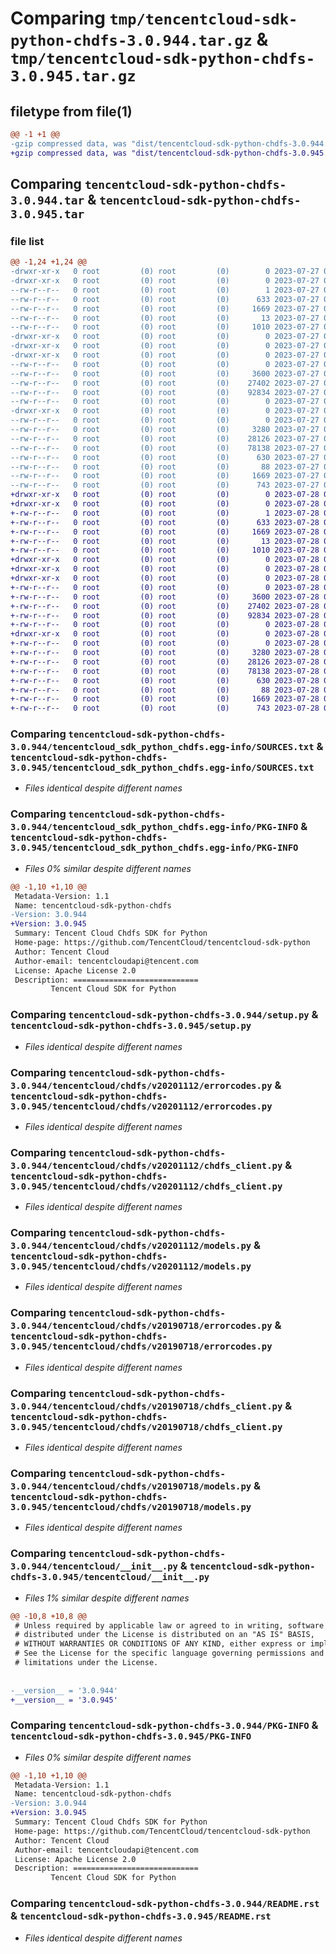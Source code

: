 # Comparing `tmp/tencentcloud-sdk-python-chdfs-3.0.944.tar.gz` & `tmp/tencentcloud-sdk-python-chdfs-3.0.945.tar.gz`

## filetype from file(1)

```diff
@@ -1 +1 @@
-gzip compressed data, was "dist/tencentcloud-sdk-python-chdfs-3.0.944.tar", last modified: Thu Jul 27 02:11:37 2023, max compression
+gzip compressed data, was "dist/tencentcloud-sdk-python-chdfs-3.0.945.tar", last modified: Fri Jul 28 00:24:00 2023, max compression
```

## Comparing `tencentcloud-sdk-python-chdfs-3.0.944.tar` & `tencentcloud-sdk-python-chdfs-3.0.945.tar`

### file list

```diff
@@ -1,24 +1,24 @@
-drwxr-xr-x   0 root         (0) root         (0)        0 2023-07-27 02:11:37.000000 tencentcloud-sdk-python-chdfs-3.0.944/
-drwxr-xr-x   0 root         (0) root         (0)        0 2023-07-27 02:11:37.000000 tencentcloud-sdk-python-chdfs-3.0.944/tencentcloud_sdk_python_chdfs.egg-info/
--rw-r--r--   0 root         (0) root         (0)        1 2023-07-27 02:11:37.000000 tencentcloud-sdk-python-chdfs-3.0.944/tencentcloud_sdk_python_chdfs.egg-info/dependency_links.txt
--rw-r--r--   0 root         (0) root         (0)      633 2023-07-27 02:11:37.000000 tencentcloud-sdk-python-chdfs-3.0.944/tencentcloud_sdk_python_chdfs.egg-info/SOURCES.txt
--rw-r--r--   0 root         (0) root         (0)     1669 2023-07-27 02:11:37.000000 tencentcloud-sdk-python-chdfs-3.0.944/tencentcloud_sdk_python_chdfs.egg-info/PKG-INFO
--rw-r--r--   0 root         (0) root         (0)       13 2023-07-27 02:11:37.000000 tencentcloud-sdk-python-chdfs-3.0.944/tencentcloud_sdk_python_chdfs.egg-info/top_level.txt
--rw-r--r--   0 root         (0) root         (0)     1010 2023-07-27 02:11:37.000000 tencentcloud-sdk-python-chdfs-3.0.944/setup.py
-drwxr-xr-x   0 root         (0) root         (0)        0 2023-07-27 02:11:37.000000 tencentcloud-sdk-python-chdfs-3.0.944/tencentcloud/
-drwxr-xr-x   0 root         (0) root         (0)        0 2023-07-27 02:11:37.000000 tencentcloud-sdk-python-chdfs-3.0.944/tencentcloud/chdfs/
-drwxr-xr-x   0 root         (0) root         (0)        0 2023-07-27 02:11:37.000000 tencentcloud-sdk-python-chdfs-3.0.944/tencentcloud/chdfs/v20201112/
--rw-r--r--   0 root         (0) root         (0)        0 2023-07-27 02:11:37.000000 tencentcloud-sdk-python-chdfs-3.0.944/tencentcloud/chdfs/v20201112/__init__.py
--rw-r--r--   0 root         (0) root         (0)     3600 2023-07-27 02:11:37.000000 tencentcloud-sdk-python-chdfs-3.0.944/tencentcloud/chdfs/v20201112/errorcodes.py
--rw-r--r--   0 root         (0) root         (0)    27402 2023-07-27 02:11:37.000000 tencentcloud-sdk-python-chdfs-3.0.944/tencentcloud/chdfs/v20201112/chdfs_client.py
--rw-r--r--   0 root         (0) root         (0)    92834 2023-07-27 02:11:37.000000 tencentcloud-sdk-python-chdfs-3.0.944/tencentcloud/chdfs/v20201112/models.py
--rw-r--r--   0 root         (0) root         (0)        0 2023-07-27 02:11:37.000000 tencentcloud-sdk-python-chdfs-3.0.944/tencentcloud/chdfs/__init__.py
-drwxr-xr-x   0 root         (0) root         (0)        0 2023-07-27 02:11:37.000000 tencentcloud-sdk-python-chdfs-3.0.944/tencentcloud/chdfs/v20190718/
--rw-r--r--   0 root         (0) root         (0)        0 2023-07-27 02:11:37.000000 tencentcloud-sdk-python-chdfs-3.0.944/tencentcloud/chdfs/v20190718/__init__.py
--rw-r--r--   0 root         (0) root         (0)     3280 2023-07-27 02:11:37.000000 tencentcloud-sdk-python-chdfs-3.0.944/tencentcloud/chdfs/v20190718/errorcodes.py
--rw-r--r--   0 root         (0) root         (0)    28126 2023-07-27 02:11:37.000000 tencentcloud-sdk-python-chdfs-3.0.944/tencentcloud/chdfs/v20190718/chdfs_client.py
--rw-r--r--   0 root         (0) root         (0)    78138 2023-07-27 02:11:37.000000 tencentcloud-sdk-python-chdfs-3.0.944/tencentcloud/chdfs/v20190718/models.py
--rw-r--r--   0 root         (0) root         (0)      630 2023-07-27 02:11:37.000000 tencentcloud-sdk-python-chdfs-3.0.944/tencentcloud/__init__.py
--rw-r--r--   0 root         (0) root         (0)       88 2023-07-27 02:11:37.000000 tencentcloud-sdk-python-chdfs-3.0.944/setup.cfg
--rw-r--r--   0 root         (0) root         (0)     1669 2023-07-27 02:11:37.000000 tencentcloud-sdk-python-chdfs-3.0.944/PKG-INFO
--rw-r--r--   0 root         (0) root         (0)      743 2023-07-27 02:11:37.000000 tencentcloud-sdk-python-chdfs-3.0.944/README.rst
+drwxr-xr-x   0 root         (0) root         (0)        0 2023-07-28 00:24:00.000000 tencentcloud-sdk-python-chdfs-3.0.945/
+drwxr-xr-x   0 root         (0) root         (0)        0 2023-07-28 00:24:00.000000 tencentcloud-sdk-python-chdfs-3.0.945/tencentcloud_sdk_python_chdfs.egg-info/
+-rw-r--r--   0 root         (0) root         (0)        1 2023-07-28 00:24:00.000000 tencentcloud-sdk-python-chdfs-3.0.945/tencentcloud_sdk_python_chdfs.egg-info/dependency_links.txt
+-rw-r--r--   0 root         (0) root         (0)      633 2023-07-28 00:24:00.000000 tencentcloud-sdk-python-chdfs-3.0.945/tencentcloud_sdk_python_chdfs.egg-info/SOURCES.txt
+-rw-r--r--   0 root         (0) root         (0)     1669 2023-07-28 00:24:00.000000 tencentcloud-sdk-python-chdfs-3.0.945/tencentcloud_sdk_python_chdfs.egg-info/PKG-INFO
+-rw-r--r--   0 root         (0) root         (0)       13 2023-07-28 00:24:00.000000 tencentcloud-sdk-python-chdfs-3.0.945/tencentcloud_sdk_python_chdfs.egg-info/top_level.txt
+-rw-r--r--   0 root         (0) root         (0)     1010 2023-07-28 00:24:00.000000 tencentcloud-sdk-python-chdfs-3.0.945/setup.py
+drwxr-xr-x   0 root         (0) root         (0)        0 2023-07-28 00:24:00.000000 tencentcloud-sdk-python-chdfs-3.0.945/tencentcloud/
+drwxr-xr-x   0 root         (0) root         (0)        0 2023-07-28 00:24:00.000000 tencentcloud-sdk-python-chdfs-3.0.945/tencentcloud/chdfs/
+drwxr-xr-x   0 root         (0) root         (0)        0 2023-07-28 00:24:00.000000 tencentcloud-sdk-python-chdfs-3.0.945/tencentcloud/chdfs/v20201112/
+-rw-r--r--   0 root         (0) root         (0)        0 2023-07-28 00:24:00.000000 tencentcloud-sdk-python-chdfs-3.0.945/tencentcloud/chdfs/v20201112/__init__.py
+-rw-r--r--   0 root         (0) root         (0)     3600 2023-07-28 00:24:00.000000 tencentcloud-sdk-python-chdfs-3.0.945/tencentcloud/chdfs/v20201112/errorcodes.py
+-rw-r--r--   0 root         (0) root         (0)    27402 2023-07-28 00:24:00.000000 tencentcloud-sdk-python-chdfs-3.0.945/tencentcloud/chdfs/v20201112/chdfs_client.py
+-rw-r--r--   0 root         (0) root         (0)    92834 2023-07-28 00:24:00.000000 tencentcloud-sdk-python-chdfs-3.0.945/tencentcloud/chdfs/v20201112/models.py
+-rw-r--r--   0 root         (0) root         (0)        0 2023-07-28 00:24:00.000000 tencentcloud-sdk-python-chdfs-3.0.945/tencentcloud/chdfs/__init__.py
+drwxr-xr-x   0 root         (0) root         (0)        0 2023-07-28 00:24:00.000000 tencentcloud-sdk-python-chdfs-3.0.945/tencentcloud/chdfs/v20190718/
+-rw-r--r--   0 root         (0) root         (0)        0 2023-07-28 00:24:00.000000 tencentcloud-sdk-python-chdfs-3.0.945/tencentcloud/chdfs/v20190718/__init__.py
+-rw-r--r--   0 root         (0) root         (0)     3280 2023-07-28 00:24:00.000000 tencentcloud-sdk-python-chdfs-3.0.945/tencentcloud/chdfs/v20190718/errorcodes.py
+-rw-r--r--   0 root         (0) root         (0)    28126 2023-07-28 00:24:00.000000 tencentcloud-sdk-python-chdfs-3.0.945/tencentcloud/chdfs/v20190718/chdfs_client.py
+-rw-r--r--   0 root         (0) root         (0)    78138 2023-07-28 00:24:00.000000 tencentcloud-sdk-python-chdfs-3.0.945/tencentcloud/chdfs/v20190718/models.py
+-rw-r--r--   0 root         (0) root         (0)      630 2023-07-28 00:24:00.000000 tencentcloud-sdk-python-chdfs-3.0.945/tencentcloud/__init__.py
+-rw-r--r--   0 root         (0) root         (0)       88 2023-07-28 00:24:00.000000 tencentcloud-sdk-python-chdfs-3.0.945/setup.cfg
+-rw-r--r--   0 root         (0) root         (0)     1669 2023-07-28 00:24:00.000000 tencentcloud-sdk-python-chdfs-3.0.945/PKG-INFO
+-rw-r--r--   0 root         (0) root         (0)      743 2023-07-28 00:24:00.000000 tencentcloud-sdk-python-chdfs-3.0.945/README.rst
```

### Comparing `tencentcloud-sdk-python-chdfs-3.0.944/tencentcloud_sdk_python_chdfs.egg-info/SOURCES.txt` & `tencentcloud-sdk-python-chdfs-3.0.945/tencentcloud_sdk_python_chdfs.egg-info/SOURCES.txt`

 * *Files identical despite different names*

### Comparing `tencentcloud-sdk-python-chdfs-3.0.944/tencentcloud_sdk_python_chdfs.egg-info/PKG-INFO` & `tencentcloud-sdk-python-chdfs-3.0.945/tencentcloud_sdk_python_chdfs.egg-info/PKG-INFO`

 * *Files 0% similar despite different names*

```diff
@@ -1,10 +1,10 @@
 Metadata-Version: 1.1
 Name: tencentcloud-sdk-python-chdfs
-Version: 3.0.944
+Version: 3.0.945
 Summary: Tencent Cloud Chdfs SDK for Python
 Home-page: https://github.com/TencentCloud/tencentcloud-sdk-python
 Author: Tencent Cloud
 Author-email: tencentcloudapi@tencent.com
 License: Apache License 2.0
 Description: ============================
         Tencent Cloud SDK for Python
```

### Comparing `tencentcloud-sdk-python-chdfs-3.0.944/setup.py` & `tencentcloud-sdk-python-chdfs-3.0.945/setup.py`

 * *Files identical despite different names*

### Comparing `tencentcloud-sdk-python-chdfs-3.0.944/tencentcloud/chdfs/v20201112/errorcodes.py` & `tencentcloud-sdk-python-chdfs-3.0.945/tencentcloud/chdfs/v20201112/errorcodes.py`

 * *Files identical despite different names*

### Comparing `tencentcloud-sdk-python-chdfs-3.0.944/tencentcloud/chdfs/v20201112/chdfs_client.py` & `tencentcloud-sdk-python-chdfs-3.0.945/tencentcloud/chdfs/v20201112/chdfs_client.py`

 * *Files identical despite different names*

### Comparing `tencentcloud-sdk-python-chdfs-3.0.944/tencentcloud/chdfs/v20201112/models.py` & `tencentcloud-sdk-python-chdfs-3.0.945/tencentcloud/chdfs/v20201112/models.py`

 * *Files identical despite different names*

### Comparing `tencentcloud-sdk-python-chdfs-3.0.944/tencentcloud/chdfs/v20190718/errorcodes.py` & `tencentcloud-sdk-python-chdfs-3.0.945/tencentcloud/chdfs/v20190718/errorcodes.py`

 * *Files identical despite different names*

### Comparing `tencentcloud-sdk-python-chdfs-3.0.944/tencentcloud/chdfs/v20190718/chdfs_client.py` & `tencentcloud-sdk-python-chdfs-3.0.945/tencentcloud/chdfs/v20190718/chdfs_client.py`

 * *Files identical despite different names*

### Comparing `tencentcloud-sdk-python-chdfs-3.0.944/tencentcloud/chdfs/v20190718/models.py` & `tencentcloud-sdk-python-chdfs-3.0.945/tencentcloud/chdfs/v20190718/models.py`

 * *Files identical despite different names*

### Comparing `tencentcloud-sdk-python-chdfs-3.0.944/tencentcloud/__init__.py` & `tencentcloud-sdk-python-chdfs-3.0.945/tencentcloud/__init__.py`

 * *Files 1% similar despite different names*

```diff
@@ -10,8 +10,8 @@
 # Unless required by applicable law or agreed to in writing, software
 # distributed under the License is distributed on an "AS IS" BASIS,
 # WITHOUT WARRANTIES OR CONDITIONS OF ANY KIND, either express or implied.
 # See the License for the specific language governing permissions and
 # limitations under the License.
 
 
-__version__ = '3.0.944'
+__version__ = '3.0.945'
```

### Comparing `tencentcloud-sdk-python-chdfs-3.0.944/PKG-INFO` & `tencentcloud-sdk-python-chdfs-3.0.945/PKG-INFO`

 * *Files 0% similar despite different names*

```diff
@@ -1,10 +1,10 @@
 Metadata-Version: 1.1
 Name: tencentcloud-sdk-python-chdfs
-Version: 3.0.944
+Version: 3.0.945
 Summary: Tencent Cloud Chdfs SDK for Python
 Home-page: https://github.com/TencentCloud/tencentcloud-sdk-python
 Author: Tencent Cloud
 Author-email: tencentcloudapi@tencent.com
 License: Apache License 2.0
 Description: ============================
         Tencent Cloud SDK for Python
```

### Comparing `tencentcloud-sdk-python-chdfs-3.0.944/README.rst` & `tencentcloud-sdk-python-chdfs-3.0.945/README.rst`

 * *Files identical despite different names*


